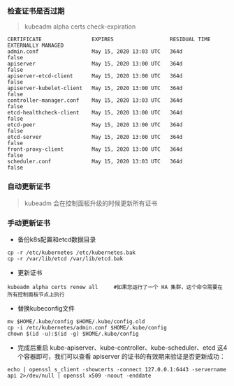 ### 检查证书是否过期
>kubeadm alpha certs check-expiration
```
CERTIFICATE                EXPIRES                  RESIDUAL TIME   EXTERNALLY MANAGED
admin.conf                 May 15, 2020 13:03 UTC   364d            false
apiserver                  May 15, 2020 13:00 UTC   364d            false
apiserver-etcd-client      May 15, 2020 13:00 UTC   364d            false
apiserver-kubelet-client   May 15, 2020 13:00 UTC   364d            false
controller-manager.conf    May 15, 2020 13:03 UTC   364d            false
etcd-healthcheck-client    May 15, 2020 13:00 UTC   364d            false
etcd-peer                  May 15, 2020 13:00 UTC   364d            false
etcd-server                May 15, 2020 13:00 UTC   364d            false
front-proxy-client         May 15, 2020 13:00 UTC   364d            false
scheduler.conf             May 15, 2020 13:03 UTC   364d            false
```

### 自动更新证书
>kubeadm 会在控制面板升级的时候更新所有证书

### 手动更新证书
* 备份k8s配置和etcd数据目录
```
cp -r /etc/kubernetes /etc/kubernetes.bak 
cp -r /var/lib/etcd /var/lib/etcd.bak 
```
* 更新证书
```
kubeadm alpha certs renew all     #如果您运行了一个 HA 集群，这个命令需要在所有控制面板节点上执行 
```
* 替换kubeconfig文件
```
mv $HOME/.kube/config $HOME/.kube/config.old
cp -i /etc/kubernetes/admin.conf $HOME/.kube/config
chown $(id -u):$(id -g) $HOME/.kube/config
```

* 完成后重启 kube-apiserver、kube-controller、kube-scheduler、etcd 这4个容器即可，我们可以查看 apiserver 的证书的有效期来验证是否更新成功：
```
echo | openssl s_client -showcerts -connect 127.0.0.1:6443 -servername api 2>/dev/null | openssl x509 -noout -enddate
```